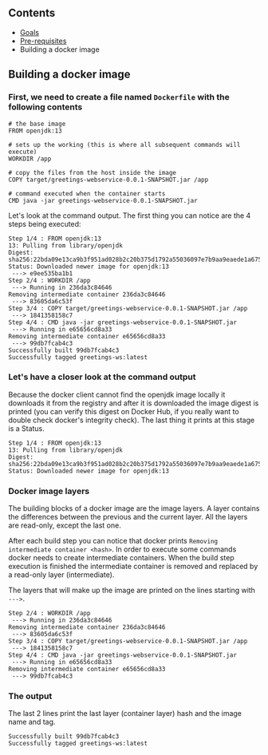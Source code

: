 ## Contents

* <a href="https://workshops.emanuelciuca.com/docker">Goals</a>
* <a href="https://workshops.emanuelciuca.com/docker/pre-requisites">Pre-requisites</a>
* <span>Building a docker image</span>

## Building a docker image

### First, we need to create a file named `Dockerfile` with the following contents

```
# the base image
FROM openjdk:13

# sets up the working (this is where all subsequent commands will execute)
WORKDIR /app

# copy the files from the host inside the image
COPY target/greetings-webservice-0.0.1-SNAPSHOT.jar /app

# command executed when the container starts
CMD java -jar greetings-webservice-0.0.1-SNAPSHOT.jar
```

Let's look at the command output. The first thing you can notice are the 4 steps being executed:
```
Step 1/4 : FROM openjdk:13
13: Pulling from library/openjdk
Digest: sha256:22bda09e13ca9b3f951ad028b2c20b375d1792a55036097e7b9aa9eaede1a675
Status: Downloaded newer image for openjdk:13
 ---> e9ee535ba1b1
Step 2/4 : WORKDIR /app
 ---> Running in 236da3c84646
Removing intermediate container 236da3c84646
 ---> 83605da6c53f
Step 3/4 : COPY target/greetings-webservice-0.0.1-SNAPSHOT.jar /app
 ---> 1841358158c7
Step 4/4 : CMD java -jar greetings-webservice-0.0.1-SNAPSHOT.jar
 ---> Running in e65656cd8a33
Removing intermediate container e65656cd8a33
 ---> 99db7fcab4c3
Successfully built 99db7fcab4c3
Successfully tagged greetings-ws:latest
```

### Let's have a closer look at the command output

Because the docker client cannot find the openjdk image locally it downloads it from the registry and after it is downloaded the image digest is printed (you can verify this digest on Docker Hub, if you really want to double check docker's integrity check). The last thing it prints at this stage is a Status.

```
Step 1/4 : FROM openjdk:13
13: Pulling from library/openjdk
Digest: sha256:22bda09e13ca9b3f951ad028b2c20b375d1792a55036097e7b9aa9eaede1a675
Status: Downloaded newer image for openjdk:13
```

### Docker image layers

The building blocks of a docker image are the image layers. A layer contains the differences between the previous and the current layer. All the layers are read-only, except the last one.

After each build step you can notice that docker prints `Removing intermediate container <hash>`. In order to execute some commands docker needs to create intermediate containers. When the build step execution is finished the intermediate container is removed and replaced by a read-only layer (intermediate).

The layers that will make up the image are printed on the lines starting with `--->`.

```
Step 2/4 : WORKDIR /app
 ---> Running in 236da3c84646
Removing intermediate container 236da3c84646
 ---> 83605da6c53f
Step 3/4 : COPY target/greetings-webservice-0.0.1-SNAPSHOT.jar /app
 ---> 1841358158c7
Step 4/4 : CMD java -jar greetings-webservice-0.0.1-SNAPSHOT.jar
 ---> Running in e65656cd8a33
Removing intermediate container e65656cd8a33
 ---> 99db7fcab4c3
```

### The output

The last 2 lines print the last layer (container layer) hash and the image name and tag.

```
Successfully built 99db7fcab4c3
Successfully tagged greetings-ws:latest
```
